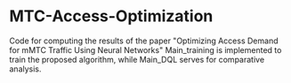 # MTC-Access-Optimization
Code for computing the results of the paper "Optimizing Access Demand for mMTC Traffic Using Neural Networks"
Main_training is implemented to train the proposed algorithm, while Main_DQL serves for comparative analysis.
